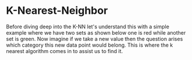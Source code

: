 # K-Nearest-Neighbor

Before diving deep into the K-NN let's understand this with a simple example where we have two sets as shown below one is red while another set is green. Now imagine if we take a new value then the question arises which category this new data point would belong. This is where the k nearest algorithm comes in to assist us to find it. 
